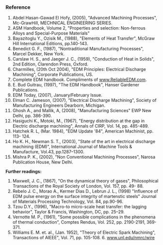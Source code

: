 ### Reference

1. Abdel Hasan-Gawad El Hofy, (2005), "Advanced Machining Processes", Mc-GrawHill, MECHNICAL ENGINEERING SERIES.
2. ASM Handbook, Volume 2, "Properties and selection: Non-ferrous Alloys and Special-Purpose Materials"
3. Bayazitoglu Y., Ozisik M., (1988), "Elements of Heat Transfer", McGraw Hill International Editions, pp.140-143.
4. Benedict G. F., (1987), "Nontraditional Manufacturing Processes", Marcel Dekker, New York.
5. Carslaw H. S., and Jaeger J. C., (1959), "Conduction of Heat in Solids", 2nd Edition, Clarendon Press, Oxford.
6. Charmilles, (20th Oct 2004), "EDM Principles: Electrical Discharge Machining", Corporate Publications, US.
7. Complete EDM handbook. Compliments of www.ReliableEDM.com.
8. E. Bud Guitrau, (1997), "The EDM Handbook", Hanser Gardener Publications.
9. EDM Today, (2007), January/February Issue.
10. Elman C. Jameson, (2007), "Electrical Discharge Machining", Society of Manufacturing Engineers Dearborn, Michigan.
11. Ghosh A., and Mallik, A, (2008), "Manufacturing Sciences" EWP New Delhi, pp. 386-390.
12. Hasiguchi K., Motoki, M., (1967), "Energy distribution at the gap in Electric discharge machining", Annals of CIRP, Vol. 14, pp. 485-489.
13. Hatchek R. L, (Mar. 1984), "EDM Update '84", American Machinist, pp. 113- 124.
14. Ho K. H., Newman S. T., (2003), "State of the art in electrical discharge machining (EDM)", International Journal of Machine Tools & Manufacture, Vol.43,       pp.1287–1300.
15. Mishra P. K., (2002), "Non Conventional Machining Processes", Narosa Publication House, New Delhi.

**Further readings:**

1. Maxwell, J. C., (1867), "On the dynamical theory of gases", Philosophical Transactions of the Royal Society of London, Vol. 157, pp. 49- 88.
2. Rebelo J. C., Morao A., Kermer Dias D., Lebrun J. L., (1998) "Influence of EDM pulse energy on the surface integrity of martenstic steels" Journal of Materials Processing Technology, Vol. 84, pp.90-96.
3. Tzou D.Y., (1996), "Macro-to micro-scale heat transfer: the lagging behavior", Taylor & Francis, Washington, DC, pp. 25–29.
4. Vernotte M. P., (1961), "Some possible complications in the phenomena of thermal conduction", Comptes Rendus, Vol. 252, pp. 2190-2191, 369- 371.
5. Williams E. M. et. al., (Jan. 1952), "Theory of Electric Spark Machining", Transactions of AIEEE", Vol. 71, pp. 105-108. 6. www.unl.edu/nmrc/wire